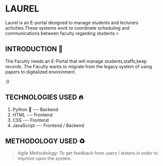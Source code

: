 # LAUREL
Laurel is an E-portal designed to manage students and lecturers activities.These systems work to coordinate scheduling and communications between faculty regarding students.> 
## INTRODUCTION :slightly_smiling_face:

<p>The Faculty needs an E-Portal that will manage students,staffs,keep records. The Faculty wants to migrate from the legacy system of using papers to digitalized environment. </p>.0


##  TECHNOLOGIES USED :fire:

1. Python :snake: --- Backend 
2. HTML   --- Frontend
3. CSS    --- Frontend
4. JavaScript  --- Frontend / Backend

## METHODOLOGY USED :recycle:

> Agile Methodology: To get feedback from users / testers in order to improve upon the system.

